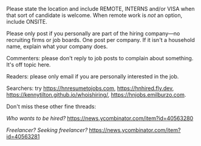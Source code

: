 Please state the location and include REMOTE, INTERNS and/or VISA when that
sort of candidate is welcome. When remote work is _not_ an option, include
ONSITE.

Please only post if you personally are part of the hiring company—no
recruiting firms or job boards. One post per company. If it isn't a household
name, explain what your company does.

Commenters: please don't reply to job posts to complain about something. It's
off topic here.

Readers: please only email if you are personally interested in the job.

Searchers: try <https://hnresumetojobs.com>, <https://hnhired.fly.dev>,
<https://kennytilton.github.io/whoishiring/>, <https://hnjobs.emilburzo.com>.

Don't miss these other fine threads:

_Who wants to be hired?_ <https://news.ycombinator.com/item?id=40563280>

_Freelancer? Seeking freelancer?_
<https://news.ycombinator.com/item?id=40563281>

